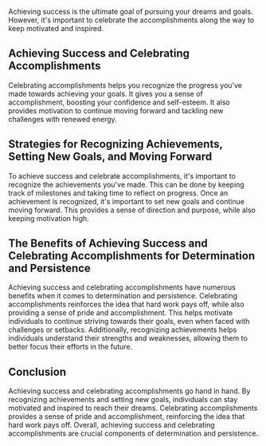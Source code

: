 
Achieving success is the ultimate goal of pursuing your dreams and goals. However, it's important to celebrate the accomplishments along the way to keep motivated and inspired.

Achieving Success and Celebrating Accomplishments
-------------------------------------------------

Celebrating accomplishments helps you recognize the progress you've made towards achieving your goals. It gives you a sense of accomplishment, boosting your confidence and self-esteem. It also provides motivation to continue moving forward and tackling new challenges with renewed energy.

Strategies for Recognizing Achievements, Setting New Goals, and Moving Forward
------------------------------------------------------------------------------

To achieve success and celebrate accomplishments, it's important to recognize the achievements you've made. This can be done by keeping track of milestones and taking time to reflect on progress. Once an achievement is recognized, it's important to set new goals and continue moving forward. This provides a sense of direction and purpose, while also keeping motivation high.

The Benefits of Achieving Success and Celebrating Accomplishments for Determination and Persistence
---------------------------------------------------------------------------------------------------

Achieving success and celebrating accomplishments have numerous benefits when it comes to determination and persistence. Celebrating accomplishments reinforces the idea that hard work pays off, while also providing a sense of pride and accomplishment. This helps motivate individuals to continue striving towards their goals, even when faced with challenges or setbacks. Additionally, recognizing achievements helps individuals understand their strengths and weaknesses, allowing them to better focus their efforts in the future.

Conclusion
----------

Achieving success and celebrating accomplishments go hand in hand. By recognizing achievements and setting new goals, individuals can stay motivated and inspired to reach their dreams. Celebrating accomplishments provides a sense of pride and accomplishment, reinforcing the idea that hard work pays off. Overall, achieving success and celebrating accomplishments are crucial components of determination and persistence.
